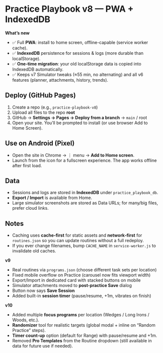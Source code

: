 # Practice Playbook v8 — PWA + IndexedDB

**What’s new**
- ✅ Full **PWA**: install to home screen, offline-capable (service worker cache).
- ✅ **IndexedDB** persistence for sessions & logs (more durable than localStorage).
- ✅ **One‑time migration**: your old localStorage data is copied into IndexedDB automatically.
- ✅ Keeps v7 Simulator tweaks (≈55 min, no alternating) and all v6 features (planner, attachments, history, trends).

## Deploy (GitHub Pages)
1) Create a repo (e.g., `practice-playbook-v8`)  
2) Upload all files to the repo **root**  
3) GitHub → **Settings → Pages → Deploy from a branch** → `main` / root  
4) Open your site. You’ll be prompted to install (or use browser Add to Home Screen).

## Use on Android (Pixel)
- Open the site in Chrome → ⋮ menu → **Add to Home screen**.  
- Launch from the icon for a fullscreen experience. The app works offline after first load.

## Data
- Sessions and logs are stored in **IndexedDB** under `practice_playbook_db`.  
- **Export / Import** is available from Home.  
- Large simulator screenshots are stored as Data URLs; for many/big files, prefer cloud links.

## Notes
- Caching uses **cache‑first** for static assets and **network‑first** for `routines.json` so you can update routines without a full redeploy.
- If you ever change filenames, bump `CACHE_NAME` in `service-worker.js` to invalidate old caches.


**v9**
- Real routines via `programs.json` (choose different task sets per location)
- Fixed mobile overflow on Practice (carousel now fits viewport width)
- Export/Import in dedicated card with stacked buttons on mobile
- Simulator attachments moved to **post-practice Save** dialog
- Button now says **Save Session**
- Added built-in **session timer** (pause/resume, +1m, vibrates on finish)


**v10**
- Added multiple **focus programs** per location (Wedges / Long Irons / Woods, etc.).
- **Randomizer** tool for realistic targets (global modal + inline on “Random Practice” steps).
- **Timer count-up** option (default for Range) with pause/resume and +1m.
- Removed **Pro Templates** from the Routine dropdown (still available in data for future use if needed).
